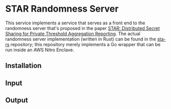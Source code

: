 STAR Randomness Server
======================

This service implements a service that serves as a front end to the randomness
server that's proposed in the paper [STAR: Distributed Secret Sharing for
Private Threshold Aggregation Reporting](https://arxiv.org/abs/2109.10074).  The
actual randomness server implementation (written in Rust) can be found in the
[sta-rs](https://github.com/brave-experiments/sta-rs) repository; this
repository merely implements a Go wrapper that can be run inside an AWS Nitro
Enclave.

Installation
------------

Input
-----

Output
------

